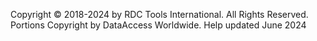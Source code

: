 Copyright © 2018-2024 by RDC Tools International. All Rights Reserved. Portions Copyright by DataAccess Worldwide. Help updated June 2024

